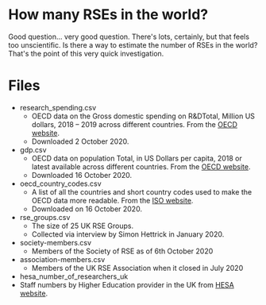 # How many RSEs in the world?
Good question... very good question. There's lots, certainly, but that feels too unscientific. Is there a way to estimate the number of RSEs in the world? That's the point of this very quick investigation.

# Files
* research_spending.csv
  * OECD data on the Gross domestic spending on R&DTotal, Million US dollars, 2018 – 2019 across different countries. From the [OECD website](https://data.oecd.org/rd/gross-domestic-spending-on-r-d.htm#indicator-chart).
  * Downloaded 2 October 2020.
* gdp.csv
  * OECD data on population Total, in US Dollars per capita, 2018 or latest available across different countries. From the [OECD website](https://data.oecd.org/gdp/gross-domestic-product-gdp.htm).
  * Downloaded 16 October 2020.
* oecd_country_codes.csv
  * A list of all the countries and short country codes used to make the OECD data more readable. From the [ISO website](https://www.iso.org/obp/ui/#search).
  * Downloaded on 16 October 2020.
* rse_groups.csv
  * The size of 25 UK RSE Groups.
  * Collected via interview by Simon Hettrick in January 2020.
* society-members.csv
  * Members of the Society of RSE as of 6th October 2020
* association-members.csv
  * Members of the UK RSE Association when it closed in July 2020
*  hesa_number_of_researchers_uk
  * Staff numbers by Higher Education provider in the UK from [HESA website](https://www.hesa.ac.uk/data-and-analysis/staff/working-in-he).